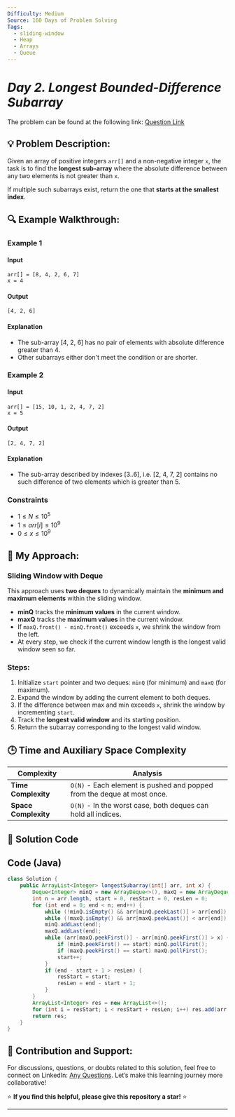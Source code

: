 ```yaml
---
Difficulty: Medium
Source: 160 Days of Problem Solving
Tags:
  - sliding-window
  - Heap
  - Arrays
  - Queue
---
```


#  _Day 2. Longest Bounded-Difference Subarray_ 

The problem can be found at the following link: [Question Link](https://www.geeksforgeeks.org/batch/gfg-160-problems/track/queue-and-deque-gfg-160/problem/longest-bounded-difference-subarray)

## 💡 **Problem Description:**

Given an array of positive integers `arr[]` and a non-negative integer `x`, the task is to find the **longest sub-array** where the absolute difference between any two elements is not greater than `x`.

If multiple such subarrays exist, return the one that **starts at the smallest index**.

## 🔍 **Example Walkthrough:**

### Example 1

#### Input

```
arr[] = [8, 4, 2, 6, 7]
x = 4
```

#### Output

```
[4, 2, 6]
```

#### Explanation

- The sub-array [4, 2, 6] has no pair of elements with absolute difference greater than 4.
- Other subarrays either don't meet the condition or are shorter.

### Example 2

#### Input

```
arr[] = [15, 10, 1, 2, 4, 7, 2]
x = 5
```

#### Output

```
[2, 4, 7, 2]
```

#### Explanation

- The sub-array described by indexes [3..6], i.e. [2, 4, 7, 2] contains no such difference of two elements which is greater than 5.

### **Constraints**

- $1 \leq N \leq 10^5$
- $1 \leq arr[i] \leq 10^9$
- $0 \leq x \leq 10^9$

## 🎯 **My Approach:**

### **Sliding Window with Deque**

This approach uses **two deques** to dynamically maintain the **minimum and maximum elements** within the sliding window.

- **minQ** tracks the **minimum values** in the current window.
- **maxQ** tracks the **maximum values** in the current window.
- If `maxQ.front() - minQ.front()` exceeds `x`, we shrink the window from the left.
- At every step, we check if the current window length is the longest valid window seen so far.

### **Steps:**

1. Initialize `start` pointer and two deques: `minQ` (for minimum) and `maxQ` (for maximum).
2. Expand the window by adding the current element to both deques.
3. If the difference between max and min exceeds `x`, shrink the window by incrementing `start`.
4. Track the **longest valid window** and its starting position.
5. Return the subarray corresponding to the longest valid window.

## 🕒 **Time and Auxiliary Space Complexity**

| Complexity           | Analysis                                                                |
| -------------------- | ----------------------------------------------------------------------- |
| **Time Complexity**  | `O(N)` - Each element is pushed and popped from the deque at most once. |
| **Space Complexity** | `O(N)` - In the worst case, both deques can hold all indices.           |

## 📝 **Solution Code**

## **Code (Java)**

```java
class Solution {
    public ArrayList<Integer> longestSubarray(int[] arr, int x) {
        Deque<Integer> minQ = new ArrayDeque<>(), maxQ = new ArrayDeque<>();
        int n = arr.length, start = 0, resStart = 0, resLen = 0;
        for (int end = 0; end < n; end++) {
            while (!minQ.isEmpty() && arr[minQ.peekLast()] > arr[end]) minQ.pollLast();
            while (!maxQ.isEmpty() && arr[maxQ.peekLast()] < arr[end]) maxQ.pollLast();
            minQ.addLast(end);
            maxQ.addLast(end);
            while (arr[maxQ.peekFirst()] - arr[minQ.peekFirst()] > x) {
                if (minQ.peekFirst() == start) minQ.pollFirst();
                if (maxQ.peekFirst() == start) maxQ.pollFirst();
                start++;
            }
            if (end - start + 1 > resLen) {
                resStart = start;
                resLen = end - start + 1;
            }
        }
        ArrayList<Integer> res = new ArrayList<>();
        for (int i = resStart; i < resStart + resLen; i++) res.add(arr[i]);
        return res;
    }
}
```
## 🎯 **Contribution and Support:**

For discussions, questions, or doubts related to this solution, feel free to connect on LinkedIn: [Any Questions](https://www.linkedin.com/in/sanjana-yadav007). Let’s make this learning journey more collaborative!

⭐ **If you find this helpful, please give this repository a star!** ⭐

---
